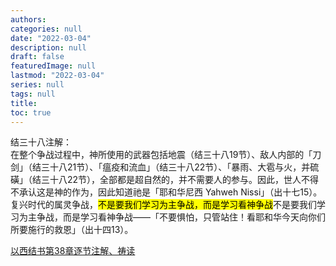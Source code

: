 ```yaml
---
authors:
categories: null
date: "2022-03-04"
description: null
draft: false
featuredImage: null
lastmod: "2022-03-04"
series: null
tags: null
title: 
toc: true
---
```


<!--more-->


结三十八注解：  
在整个争战过程中，神所使用的武器包括地震（结三十八19节）、敌人内部的「刀剑」（结三十八21节）、「瘟疫和流血」（结三十八22节）、「暴雨、大雹与火，并硫磺」（结三十八22节），全部都是超自然的，并不需要人的参与。因此，世人不得不承认这是神的作为，因此知道祂是「耶和华尼西 Yahweh Nissi」（出十七15）。复兴时代的属灵争战，<mark>不是要我们学习为主争战，而是学习看神争战</mark>不是要我们学习为主争战，而是学习看神争战——「不要惧怕，只管站住！看耶和华今天向你们所要施行的救恩」（出十四13）。  

<a href ="https://cmcbiblereading.com/2016/09/04/%e4%bb%a5%e8%a5%bf%e7%bb%93%e4%b9%a6%e7%ac%ac38%e7%ab%a0%e9%80%90%e8%8a%82%e6%b3%a8%e8%a7%a3%e3%80%81%e7%a5%b7%e8%af%bb/">以西结书第38章逐节注解、祷读</a>